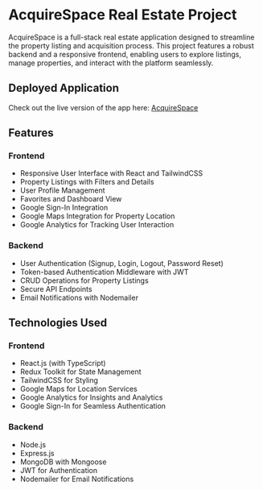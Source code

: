 # AcquireSpace Real Estate Project

AcquireSpace is a full-stack real estate application designed to streamline the property listing and acquisition process. This project features a robust backend and a responsive frontend, enabling users to explore listings, manage properties, and interact with the platform seamlessly.


## Deployed Application

Check out the live version of the app here: [AcquireSpace](https://acquirespace-real-estate.vercel.app/)


## Features

### Frontend
- Responsive User Interface with React and TailwindCSS
- Property Listings with Filters and Details
- User Profile Management
- Favorites and Dashboard View
- Google Sign-In Integration
- Google Maps Integration for Property Location
- Google Analytics for Tracking User Interaction

### Backend
- User Authentication (Signup, Login, Logout, Password Reset)
- Token-based Authentication Middleware with JWT
- CRUD Operations for Property Listings
- Secure API Endpoints
- Email Notifications with Nodemailer

## Technologies Used

### Frontend
- React.js (with TypeScript)
- Redux Toolkit for State Management
- TailwindCSS for Styling
- Google Maps for Location Services
- Google Analytics for Insights and Analytics
- Google Sign-In for Seamless Authentication

### Backend
- Node.js
- Express.js
- MongoDB with Mongoose
- JWT for Authentication
- Nodemailer for Email Notifications
